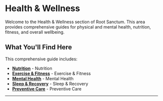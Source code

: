 # Health & Wellness

Welcome to the Health & Wellness section of Root Sanctum. This area provides comprehensive guides for physical and mental health, nutrition, fitness, and overall wellbeing.

## What You'll Find Here

This comprehensive guide includes:

- **[Nutrition](./nutrition.md)** - Nutrition
- **[Exercise & Fitness](./exercise-fitness.md)** - Exercise & Fitness
- **[Mental Health](./mental-health.md)** - Mental Health
- **[Sleep & Recovery](./sleep-recovery.md)** - Sleep & Recovery
- **[Preventive Care](./preventive-care.md)** - Preventive Care

---
